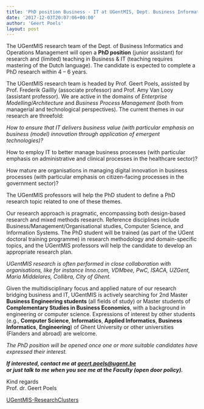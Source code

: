 ```yaml
---
title: 'PhD position Business - IT at UGentMIS, Dept. Business Informatics and Operations Management'
date: '2017-12-03T20:07:06+00:00'
author: 'Geert Poels'
layout: post
---
```


The UGentMIS research team of the Dept. of Business Informatics and Operations Management will open a **PhD position** (junior assistant) for research and (limited) teaching in Business &amp; IT (teaching requires mastering of the Dutch language). The candidate is expected to complete a PhD research within 4 – 6 years.

The UGentMIS research team is headed by Prof. Geert Poels, assisted by Prof. Frederik Gaillly (associate professor) and Prof. Amy Van Looy (assistant professor). We are active in the domains of *Enterprise Modelling/Architecture* and *Business Process Management* (both from managerial and technological perspectives). The current themes in our research are threefold:

*How to ensure that IT delivers business value (with particular emphasis on business (model) innovation through application of emergent technologies)?*

How to employ IT to better manage business processes (with particular emphasis on administrative and clinical processes in the healthcare sector)?

How mature are organisations in managing digital innovation in business processes (with particular emphasis on citizen-facing processes in the government sector)?

The UGentMIS professors will help the PhD student to define a PhD research topic related to one of these themes.

Our research approach is pragmatic, encompassing both design-based research and mixed methods research. Reference disciplines include Business/Management/Organisational studies, Computer Science, and Information Systems. The PhD student will be trained (as part of the UGent doctoral training programme) in research methodology and domain-specific topics, and the UGentMIS professors will help the candidate to develop an appropriate research plan.

*UGentMIS research is often performed in close collaboration with organisations, like for instance Inno.com, VDMbee, PwC, ISACA, UZGent, Maria Middelares, Collibra, City of Ghent.*

Given the multidisciplinary focus and applied nature of our research bridging business and IT, UGentMIS is actively searching for 2nd Master **Business Engineering students** (all fields of study) or Master students of **Complementary Studies in Business Economics**, with a background in engineering or computer science. Expressions of interest by other students (e.g., **Computer Science**, **Informatics**, **Applied Informatics**, **Business Informatics**, **Engineering**) of Ghent University or other universities (Flanders and abroad) are welcome.

*The PhD position will be opened once one or more suitable candidates have expressed their interest.*

***If interested, contact me at geert.poels@ugent.be  
or just talk to me when you see me at the Faculty (open door policy).***

Kind regards  
Prof. dr. Geert Poels

[UGentMIS-ResearchClusters](http://www.mis.ugent.be/wp-content/uploads/2017/12/UGentMIS-ResearchClusters.pdf)